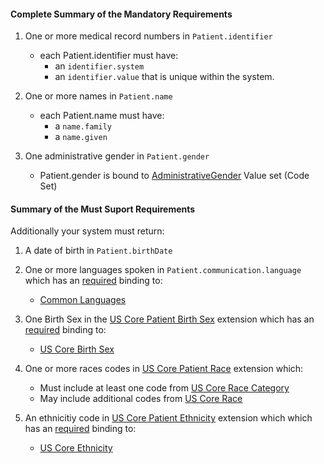 #### Complete Summary of the Mandatory Requirements


1.  One or more medical record numbers in `Patient.identifier`
    -   each Patient.identifier must have:
        -   an `identifier.system`
        -   an `identifier.value` that is unique within the system.

2.  One or more names in `Patient.name`
    -   each Patient.name must have:
        -   a `name.family`
        -   a `name.given`

3.  One administrative gender in `Patient.gender`
    -   Patient.gender is bound to [AdministrativeGender] Value set (Code Set)

  [AdministrativeGender]: http://hl7-fhir.github.io/valueset-administrative-gender.html
  
  
#### Summary of the Must Suport Requirements

Additionally your system must return:

1.  A date of birth in `Patient.birthDate`
2.  One or more languages spoken in `Patient.communication.language` which has an [required](http://hl7-fhir.github.io/terminologies.html#required) binding to:
    -    [Common Languages] 
3.  One Birth Sex in the [US Core Patient Birth Sex] extension which has an [required](http://hl7-fhir.github.io/terminologies.html#required) binding to:
    -   [US Core Birth Sex]
 
4.  One or more races codes in [US Core Patient Race] extension which:
    - Must include at least one code from [US Core Race Category]
    - May include additional codes from [US Core Race]
 
5.  An ethnicitiy code in [US Core Patient Ethnicity] extension which which has an [required](http://hl7-fhir.github.io/terminologies.html#required) binding to: 
    -  [US Core Ethnicity]

  [Patient.birthDate]: http://hl7.org/fhir/us/daf/daf-patient-definitions.html#daf-patient.Patient.birthDate
  [Patient.communication.language]: http://hl7.org/fhir/us/daf/daf-patient-definitions.html#daf-patient.Patient.communication.language
  [Common Languages]: http://hl7-fhir.github.io/valueset-languages.html
  [US Core Patient Birth Sex]: http://hl7-fhir.github.io/extension-us-core-birthsex.html
  [US Core Birth Sex]: http://hl7-fhir.github.io/valueset-usrealm-birthsex.html
  [US Core Patient Race]: http://hl7-fhir.github.io/v3/Race/vs.html
  [US Core Race Category]: valueset-daf-race.html
  [US Core Race]: http://hl7-fhir.github.io/extension-us-core-race.html
 [US Core Patient Ethnicity]: http://hl7-fhir.github.io/extension-us-core-ethnicity.html
 [US Core Ethnicity]: http://hl7-fhir.github.io/extension-us-core-ethnicity.html